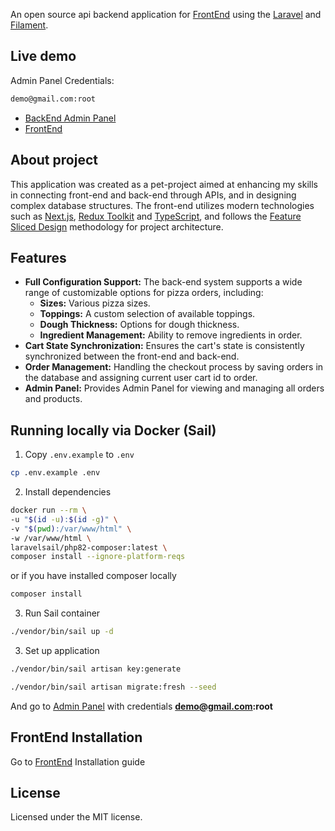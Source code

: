 



An open source api backend application for [FrontEnd](https://laravel.com)️ using the [Laravel](https://laravel.com)️ and [Filament](https://filamentphp.com).

## Live demo

Admin Panel Credentials:
```bash
demo@gmail.com:root
```

- [BackEnd Admin Panel](http://evil-pizza-backend.my.to/admin)
- [FrontEnd](http://evil-pizza.my.to/admin)

## About project

This application was created as a pet-project aimed at enhancing my skills in connecting front-end and back-end through APIs, and in designing complex database structures. The front-end utilizes modern technologies such as [Next.js](https://nextjs.org/), [Redux Toolkit](https://redux-toolkit.js.org/) and [TypeScript](https://www.typescriptlang.org/), and follows the [Feature Sliced Design](https://feature-sliced.design/) methodology for project architecture.

## Features

- **Full Configuration Support:** The back-end system supports a wide range of customizable options for pizza orders, including:
    - **Sizes:** Various pizza sizes.
    - **Toppings:** A custom selection of available toppings.
    - **Dough Thickness:** Options for dough thickness.
    - **Ingredient Management:** Ability to remove ingredients in order.
- **Cart State Synchronization:** Ensures the cart's state is consistently synchronized between the front-end and back-end.
- **Order Management:** Handling the checkout process by saving orders in the database and assigning current user cart id to order.
- **Admin Panel:** Provides Admin Panel for viewing and managing all orders and products.

## Running locally via Docker (Sail)

1. Copy `.env.example` to `.env`

```bash
cp .env.example .env
```
2. Install dependencies

```bash
docker run --rm \
-u "$(id -u):$(id -g)" \
-v "$(pwd):/var/www/html" \
-w /var/www/html \
laravelsail/php82-composer:latest \
composer install --ignore-platform-reqs
```

or if you have installed composer locally

```bash
composer install
```

3. Run Sail container

```bash
./vendor/bin/sail up -d
```

3. Set up application

```bash
./vendor/bin/sail artisan key:generate
```
```bash
./vendor/bin/sail artisan migrate:fresh --seed
```

And go to [Admin Panel](http://localhost/admin) with credentials **demo@gmail.com:root**


## FrontEnd Installation

Go to [FrontEnd](https://github.com/paaneko/evil-pizza/) Installation guide

## License

Licensed under the MIT license.
